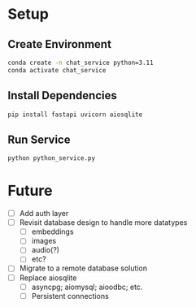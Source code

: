 # Setup

## Create Environment
```sh
conda create -n chat_service python=3.11
conda activate chat_service
```

## Install Dependencies
```sh 
pip install fastapi uvicorn aiosqlite
```

## Run Service
```sh
python python_service.py
```


# Future

- [ ] Add auth layer
- [ ] Revisit database design to handle more datatypes
    - [ ] embeddings
    - [ ] images
    - [ ] audio(?)
    - [ ] etc?
- [ ] Migrate to a remote database solution
- [ ] Replace aiosqlite
    - [ ] asyncpg; aiomysql; aioodbc; etc.
    - [ ] Persistent connections
